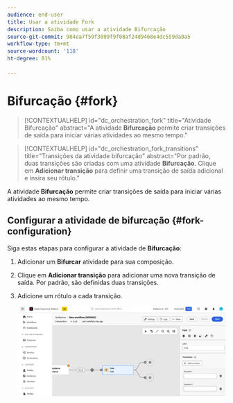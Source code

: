 ```yaml
---
audience: end-user
title: Usar a atividade Fork
description: Saiba como usar a atividade Bifurcação
source-git-commit: 984ea7f59f3099f9f08af24d9468e4dc559da0a5
workflow-type: tm+mt
source-wordcount: '118'
ht-degree: 81%

---
```



# Bifurcação {#fork}

>[!CONTEXTUALHELP]
>id="dc_orchestration_fork"
>title="Atividade Bifurcação"
>abstract="A atividade **Bifurcação** permite criar transições de saída para iniciar várias atividades ao mesmo tempo."

>[!CONTEXTUALHELP]
>id="dc_orchestration_fork_transitions"
>title="Transições da atividade bifurcação"
>abstract="Por padrão, duas transições são criadas com uma atividade **Bifurcação**. Clique em **Adicionar transição** para definir uma transição de saída adicional e insira seu rótulo."

A atividade **Bifurcação** permite criar transições de saída para iniciar várias atividades ao mesmo tempo.

## Configurar a atividade de bifurcação {#fork-configuration}

Siga estas etapas para configurar a atividade de **Bifurcação**:

1. Adicionar um **Bifurcar** atividade para sua composição.
1. Clique em **Adicionar transição** para adicionar uma nova transição de saída. Por padrão, são definidas duas transições.
1. Adicione um rótulo a cada transição.

   ![](../assets/fork.png)
